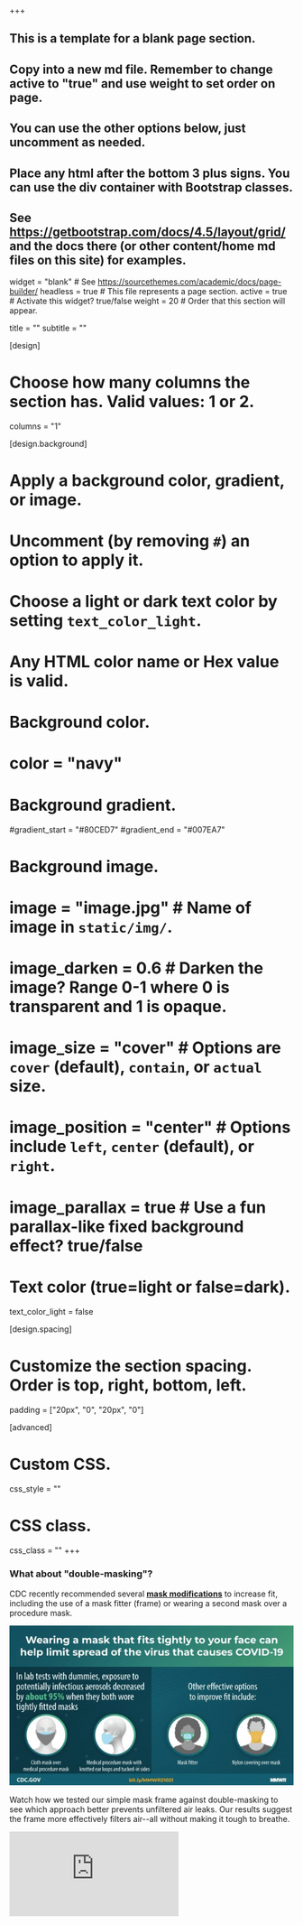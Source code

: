 +++

## This is a template for a blank page section.
## Copy into a new md file. Remember to change active to "true" and use weight to set order on page.
## You can use the other options below, just uncomment as needed.
## Place any html after the bottom 3 plus signs. You can use the div container with Bootstrap classes.
## See https://getbootstrap.com/docs/4.5/layout/grid/ and the docs there (or other content/home md files on this site) for examples.

widget = "blank"  # See https://sourcethemes.com/academic/docs/page-builder/
headless = true  # This file represents a page section.
active = true  # Activate this widget? true/false
weight = 20  # Order that this section will appear.

title = ""
subtitle = ""

[design]
  # Choose how many columns the section has. Valid values: 1 or 2.
  columns = "1"

[design.background]
  # Apply a background color, gradient, or image.
  #   Uncomment (by removing `#`) an option to apply it.
  #   Choose a light or dark text color by setting `text_color_light`.
  #   Any HTML color name or Hex value is valid.

  # Background color.
  # color = "navy"
  
  # Background gradient.
  #gradient_start = "#80CED7"
  #gradient_end = "#007EA7"
  
  # Background image.
  # image = "image.jpg"  # Name of image in `static/img/`.
  # image_darken = 0.6  # Darken the image? Range 0-1 where 0 is transparent and 1 is opaque.
  # image_size = "cover"  #  Options are `cover` (default), `contain`, or `actual` size.
  # image_position = "center"  # Options include `left`, `center` (default), or `right`.
  # image_parallax = true  # Use a fun parallax-like fixed background effect? true/false
  
  # Text color (true=light or false=dark).
  text_color_light = false

[design.spacing]
  # Customize the section spacing. Order is top, right, bottom, left.
  padding = ["20px", "0", "20px", "0"]

[advanced]
 # Custom CSS. 
 css_style = ""
 
 # CSS class.
 css_class = ""
+++

<div class="container-fluid">
  <div class="row align-items-center justify-content-between my-4">
    <div class="col-xs-12 col-sm-12 col-md-6 col-lg-4 col-xl-4">
      <h3>What about "double-masking"?</h3>
      <p class="text-left">CDC recently recommended several <b><a href="https://www.cdc.gov/mmwr/volumes/70/wr/mm7007e1.htm?s_cid=mm7007e1_w" target="_blank">mask modifications</a></b> to increase fit, including the use of a mask fitter (frame) or wearing a second mask over a procedure mask.</p>
    </div>
    <div class="col-xs-12 col-sm-12 col-md-6 col-lg-6 col-xl-6">
    	<img class="img-fluid" src="https://github.com/dickansj/MasterYourPPE/blob/master/assets/images/home/cdcmaskguide-crunch.png?raw=true" alt="CDC mask fit techniques">
    </div>
  </div>
  <div class="row align-items-center justify-content-between my-4">
    <div class="col-xs-12 col-sm-12 col-md-6 col-lg-4 col-xl-4">
      <p class="text-left">Watch how we tested our simple mask frame against double-masking to see which approach better prevents unfiltered air leaks. Our results suggest the frame more effectively filters air--all without making it tough to breathe.</p>
    </div>
    <div class="col-xs-12 col-sm-12 col-md-6 col-lg-6 col-xl-6 video-container">
    	<iframe src="https://www.youtube.com/embed/Zo_ykD3Zclo" frameborder="0" allow="accelerometer; autoplay; encrypted-media; gyroscope; picture-in-picture" allowfullscreen></iframe>
    </div>
  </div> 

</div>
